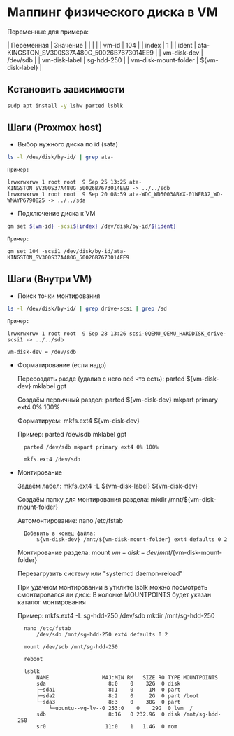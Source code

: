 # Маппинг физического диска в VM


Переменные для примера:

| Переменная | Значение |
|  |  |
| vm-id | 104 |
| index | 1 |
| ident | ata-KINGSTON_SV300S37A480G_50026B7673014EE9 |
| vm-disk-dev | /dev/sdb |
| vm-disk-label | sg-hdd-250 |
| vm-disk-mount-folder | ${vm-disk-label} |

## Кстановить зависимости
    
``` bash
sudp apt install -y lshw parted lsblk
```
   
## Шаги (Proxmox host)

- Выбор нужного диска по id (sata)

``` bash
ls -l /dev/disk/by-id/ | grep ata-
```

```
Пример:

lrwxrwxrwx 1 root root  9 Sep 25 13:25 ata-KINGSTON_SV300S37A480G_50026B7673014EE9 -> ../../sdb
lrwxrwxrwx 1 root root  9 Sep 20 08:59 ata-WDC_WD5003ABYX-01WERA2_WD-WMAYP6790825 -> ../../sda
```

- Подключение диска к VM

``` bash
qm set ${vm-id} -scsi${index} /dev/disk/by-id/${ident}
```

```
Пример:

qm set 104 -scsi1 /dev/disk/by-id/ata-KINGSTON_SV300S37A480G_50026B7673014EE9
```

## Шаги (Внутри VM)

- Поиск точки монтирования

``` bash
ls -l /dev/disk/by-id/ | grep drive-scsi | grep /sd
```

```
Пример:
        
lrwxrwxrwx 1 root root  9 Sep 28 13:26 scsi-0QEMU_QEMU_HARDDISK_drive-scsi1 -> ../../sdb

vm-disk-dev = /dev/sdb
```

- Форматирование (если надо)

    Пересоздать разде (удалив с него всё что есть):
        parted ${vm-disk-dev} mklabel gpt

    Создаём первичный раздел:
        parted ${vm-disk-dev} mkpart primary ext4 0% 100%

    Форматируем:
        mkfs.ext4 ${vm-disk-dev}

    Пример:
        parted /dev/sdb mklabel gpt

        parted /dev/sdb mkpart primary ext4 0% 100%

        mkfs.ext4 /dev/sdb

- Монтирование

    Задаём лабел:
        mkfs.ext4 -L ${vm-disk-label} ${vm-disk-dev}

    Создаём папку для монтирования раздела:
        mkdir /mnt/${vm-disk-mount-folder}

    Автомонтирование:
        nano /etc/fstab

        Добавить в конец файла:
            ${vm-disk-dev} /mnt/${vm-disk-mount-folder} ext4 defaults 0 2

    Монтирование раздела:
        mount ${vm-disk-dev} /mnt/${vm-disk-mount-folder}

    Перезагрузить систему или "systemctl daemon-reload"

    При удачном монтировании в утилите lsblk можно посмотреть смонтировался ли диск:
        В колонке MOUNTPOINTS будет указан каталог монтирования



    Пример:
        mkfs.ext4 -L sg-hdd-250 /dev/sdb
        mkdir /mnt/sg-hdd-250

        nano /etc/fstab
            /dev/sdb /mnt/sg-hdd-250 ext4 defaults 0 2    

        mount /dev/sdb /mnt/sg-hdd-250

        reboot

        lsblk
            NAME                 MAJ:MIN RM   SIZE RO TYPE MOUNTPOINTS
            sda                    8:0    0    32G  0 disk 
            ├─sda1                 8:1    0     1M  0 part 
            ├─sda2                 8:2    0     2G  0 part /boot
            └─sda3                 8:3    0    30G  0 part 
                └─ubuntu--vg-lv--0 253:0    0    29G  0 lvm  /
            sdb                    8:16   0 232.9G  0 disk /mnt/sg-hdd-250
            sr0                   11:0    1   1.4G  0 rom  



